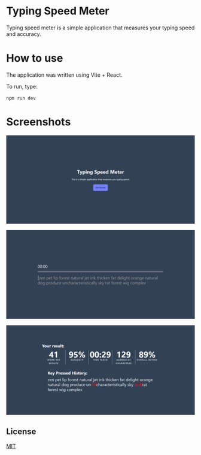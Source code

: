 # Typing Speed Meter

Typing speed meter is a simple application that measures your typing speed and accuracy.

# How to use

The application was written using Vite + React.

To run, type:

```console
npm run dev
```

# Screenshots

![index](https://github.com/noob210/typing-speed-meter/blob/main/screenshots/index.png?raw=true)

![typing test](https://github.com/noob210/typing-speed-meter/blob/main/screenshots/typing_test.png?raw=true)

![result](https://github.com/noob210/typing-speed-meter/blob/main/screenshots/result.png?raw=true)


## License

[MIT](https://choosealicense.com/licenses/mit/)

